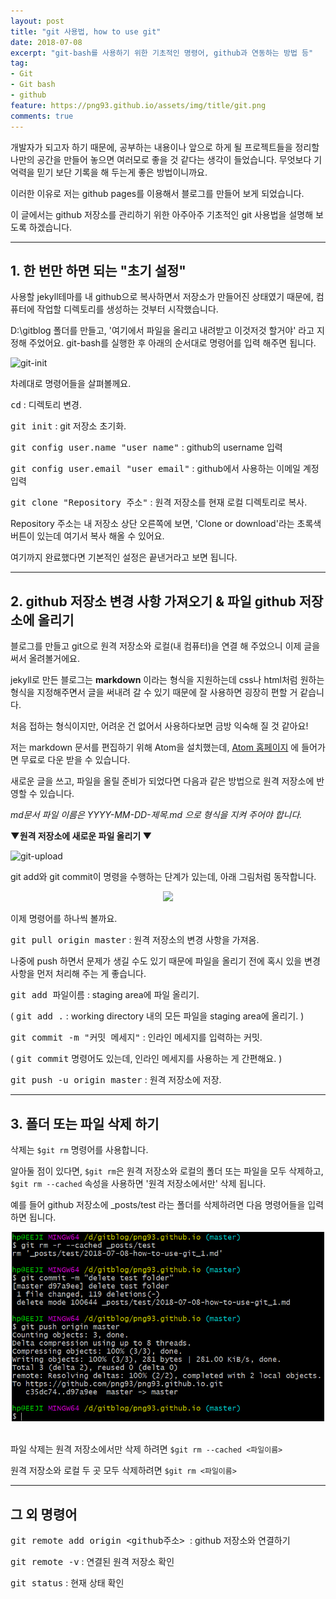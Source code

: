 ```yaml
---
layout: post
title: "git 사용법, how to use git"
date: 2018-07-08
excerpt: "git-bash를 사용하기 위한 기초적인 명령어, github과 연동하는 방법 등"
tag:
- Git
- Git bash
- github
feature: https://png93.github.io/assets/img/title/git.png
comments: true
---
```


개발자가 되고자 하기 때문에, 공부하는 내용이나 앞으로 하게 될 프로젝트들을 정리할 나만의 공간을 만들어 놓으면 여러모로 좋을 것 같다는 생각이 들었습니다.
무엇보다 기억력을 믿기 보단 기록을 해 두는게 좋은 방법이니까요.

이러한 이유로 저는 github pages를 이용해서 블로그를 만들어 보게 되었습니다.


이 글에서는 github 저장소를 관리하기 위한 아주아주 기초적인 git 사용법을 설명해 보도록 하겠습니다.

- - -


## 1. 한 번만 하면 되는 "초기 설정"

사용할 jekyll테마를 내 github으로 복사하면서 저장소가 만들어진 상태였기 때문에, 컴퓨터에 작업할 디렉토리를 생성하는 것부터 시작했습니다.

D:\gitblog 폴더를 만들고, '여기에서 파일을 올리고 내려받고 이것저것 할거야' 라고 지정해 주었어요. git-bash를 실행한 후 아래의 순서대로 명령어를 입력 해주면 됩니다.

![git-init](https://png93.github.io/assets/img/post/git-bash_initial_commands.jpg)

차례대로 명령어들을 살펴볼께요.

<kbd>cd</kbd>  : 디렉토리 변경.

<kbd>git init</kbd>  :  git 저장소 초기화.

<kbd>git config user.name "user name"</kbd>  : github의 username 입력

<kbd>git config user.email "user email"</kbd>  : github에서 사용하는 이메일 계정 입력

<kbd>git clone "Repository 주소"</kbd>  : 원격 저장소를 현재 로컬 디렉토리로 복사.

Repository 주소는 내 저장소 상단 오른쪽에 보면, 'Clone or download'라는 초록색 버튼이 있는데 여기서 복사 해올 수 있어요.

여기까지 완료했다면 기본적인 설정은 끝낸거라고 보면 됩니다.     

- - -

## 2. github 저장소 변경 사항 가져오기 & 파일 github 저장소에 올리기

블로그를 만들고 git으로 원격 저장소와 로컬(내 컴퓨터)을 연결 해 주었으니 이제  글을 써서 올려볼거에요.


jekyll로 만든 블로그는 **markdown** 이라는 형식을 지원하는데
css나 html처럼 원하는 형식을 지정해주면서 글을 써내려 갈 수 있기 때문에 잘 사용하면 굉장히 편할 거 같습니다.

처음 접하는 형식이지만, 어려운 건 없어서 사용하다보면 금방 익숙해 질 것 같아요!

저는 markdown 문서를 편집하기 위해 Atom을 설치했는데, [Atom 홈페이지](https://atom.io/) 에 들어가면 무료로 다운 받을 수 있습니다.

새로운 글을 쓰고, 파일을 올릴 준비가 되었다면 다음과 같은 방법으로 원격 저장소에 반영할 수 있습니다.


_md문서 파일 이름은 YYYY-MM-DD-제목.md 으로 형식을 지켜 주어야 합니다._




**▼원격 저장소에 새로운 파일 올리기 ▼**

![git-upload](https://png93.github.io/assets/img/post/git_upload_commands.PNG)

git add와 git commit이 명령을 수행하는 단계가 있는데, 아래 그림처럼 동작합니다.

<center><img src = "https://png93.github.io/assets/img/post/git layer.png" width="400"/></center>




이제 명령어를 하나씩 볼까요.

<kbd>git pull origin master</kbd>  :  원격 저장소의 변경 사항을 가져옴.

나중에 push 하면서 문제가 생길 수도 있기 때문에
파일을 올리기 전에 혹시 있을 변경 사항을 먼저 처리해 주는 게 좋습니다.

<kbd>git add 파일이름</kbd>  :  staging area에 파일 올리기.

( <kbd>git add .</kbd>  : working directory 내의 모든 파일을 staging area에 올리기. )

<kbd>git commit -m "커밋 메세지"</kbd>  : 인라인 메세지를 입력하는 커밋.

( <kbd>git commit</kbd> 명령어도 있는데, 인라인 메세지를 사용하는 게 간편해요. )


<kbd>git push -u origin master</kbd>  :  원격 저장소에 저장.

- - -
## 3. 폴더 또는 파일 삭제 하기

삭제는 `$git rm` 명령어를 사용합니다.

알아둘 점이 있다면, `$git rm`은 원격 저장소와 로컬의 폴더 또는 파일을 모두 삭제하고, `$git rm --cached` 속성을 사용하면 '원격 저장소에서만' 삭제 됩니다.

예를 들어 github 저장소에 _posts/test 라는 폴더를 삭제하려면 다음 명령어들을 입력하면 됩니다.


<center><img src = "../assets/img/post/git_remove_commands.PNG" width="500"/></center>
<br>

파일 삭제는 원격 저장소에서만 삭제 하려면 `$git rm --cached <파일이름>`

원격 저장소와 로컬 두 곳 모두 삭제하려면  `$git rm <파일이름>`



- - -

## 그 외 명령어

<kbd>git remote add origin <github주소>  </kbd>  :  github 저장소와 연결하기

<kbd>git remote -v</kbd>  : 연결된 원격 저장소 확인

<kbd>git status</kbd>  :  현재 상태 확인
